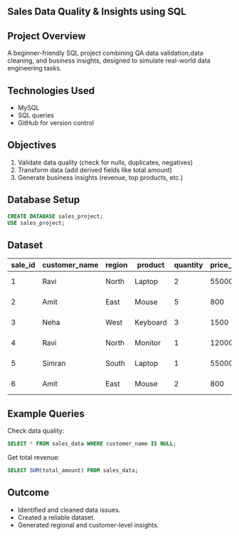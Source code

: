 ## Sales Data Quality & Insights using SQL

## Project Overview
A beginner-friendly SQL project combining QA data validation,data cleaning, and business insights, designed to simulate real-world data engineering tasks.

## Technologies Used
- MySQL
- SQL queries
- GitHub for version control

##  Objectives
1. Validate data quality (check for nulls, duplicates, negatives)
2. Transform data (add derived fields like total amount)
3. Generate business insights (revenue, top products, etc.)

## Database Setup
```sql
CREATE DATABASE sales_project;
USE sales_project;
```

## Dataset
| sale_id | customer_name | region | product  | quantity | price_per_unit | sale_date   |
|----------|----------------|--------|-----------|-----------|----------------|-------------|
| 1 | Ravi | North | Laptop | 2 | 55000 | 2024-12-01 |
| 2 | Amit | East | Mouse | 5 | 800 | 2024-12-02 |
| 3 | Neha | West | Keyboard | 3 | 1500 | 2024-12-03 |
| 4 | Ravi | North | Monitor | 1 | 12000 | 2024-12-04 |
| 5 | Simran | South | Laptop | 1 | 55000 | 2024-12-05 |
| 6 | Amit | East | Mouse | 2 | 800 | 2024-12-06 |

## Example Queries
Check data quality:
```sql
SELECT * FROM sales_data WHERE customer_name IS NULL;
```
Get total revenue:
```sql
SELECT SUM(total_amount) FROM sales_data;
```

## Outcome
- Identified and cleaned data issues.
- Created a reliable dataset.
- Generated regional and customer-level insights.

